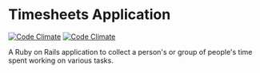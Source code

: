 # Timesheets Application
[![Code Climate](https://codeclimate.com/github/professorNim/Timesheets.png)](https://codeclimate.com/github/professorNim/Timesheets) [![Code Climate](https://codeclimate.com/github/professorNim/Timesheets.png)](https://codeclimate.com/github/professorNim/Timesheets)

A Ruby on Rails application to collect a person's or group of people's time spent working on various tasks.

